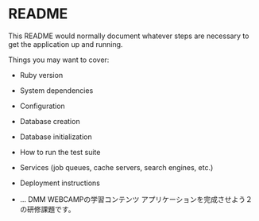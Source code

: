 # README

This README would normally document whatever steps are necessary to get the
application up and running.

Things you may want to cover:

* Ruby version

* System dependencies

* Configuration

* Database creation

* Database initialization

* How to run the test suite

* Services (job queues, cache servers, search engines, etc.)

* Deployment instructions

* ...
DMM WEBCAMPの学習コンテンツ アプリケーションを完成させよう２の研修課題です。
